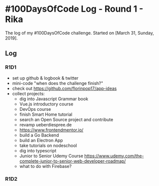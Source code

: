 # #100DaysOfCode Log - Round 1 - Rika

The log of my #100DaysOfCode challenge. Started on [March 31, Sunday, 2019].

## Log

### R1D1 
* set up github & logbook & twitter
* mini-code "when does the challenge finish?"
* check out https://github.com/florinpop17/app-ideas
* collect projects:
    * dig into Javascript Grammar book
    * Vue.js introductory course
    * DevOps course
    * finish Smart Home tutorial
    * search an Open Source project and contribute
    * revamp ueberdiespree.de
    * https://www.frontendmentor.io/
    * build a Go Backend
    * build an Electron App
    * take tutorials on nodeschool
    * dig into typescript
    * Junior to Senior Udemy Course https://www.udemy.com/the-complete-junior-to-senior-web-developer-roadmap/
    * what to do with Firebase?

### R1D2
